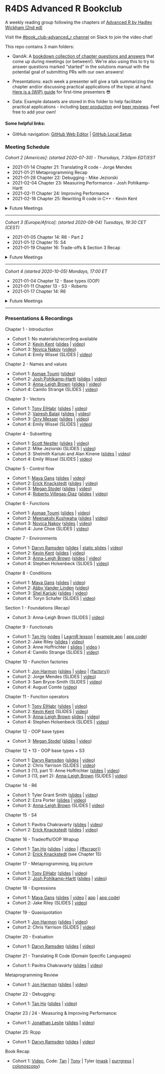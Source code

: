 # R4DS Advanced R Bookclub
A weekly reading group following the chapters of [Advanced R by Hadley Wickham (2nd ed)](https://adv-r.hadley.nz/)

Visit the [#book_club-advanced_r channel](https://r4ds.io/join) on Slack to join the video chat!

This repo contains 3 main folders:

- QandA: A [bookdown collection of chapter questions and answers](https://r4ds.github.io/bookclub-Advanced_R/QandA/docs/welcome.html) that come up during meetings (or between!). We're also using this to try to answer questions marked "started" in the solutions manual with the potential goal of submitting PRs with our own answers!

- Presentations: each week a presenter will give a talk summarizing the chapter and/or discussing practical applications of the topic at hand. [Here is a (WIP) guide](https://github.com/r4ds/bookclub-template/blob/master/Presentations/PresentationGuide.md) for first-time presenters :sunglasses:

- Data: Example datasets are stored in this folder to help facilitate practical applications - including [beer production](https://github.com/rfordatascience/tidytuesday/blob/master/data/2020/2020-03-31/readme.md) and [beer reviews](https://www.kaggle.com/rdoume/beerreviews). Feel free to add your own!

#### Some helpful links:
- GitHub navigation: [GitHub Web Editor](https://youtu.be/d41oc2OMAuI) | [GitHub Local Setup](https://www.youtube.com/watch?v=hNUNPkoledI)

### Meeting Schedule

*Cohort 2 [Americas]: (started 2020-07-30) - Thursdays, 7:30pm EDT/EST*

- 2021-01-14 Chapter 21: Translating R code - Jorge Mendes 
- 2021-01-21 Metaprogramming Recap 
- 2021-01-28 Chapter 22: Debugging - Mike Jeziorski
- 2021-02-04 Chapter 23: Measuring Performance - Josh Pohlkamp-Hartt
- 2021-02-11 Chapter 24: Improving Performance
- 2021-02-18 Chapter 25: Rewriting R code in C++ - Kevin Kent

<details>
  <summary> Future Meetings </summary>

- 2021-01-28 Chapter 22: Debugging
- 2021-02-04 Chapters 23 & 24: Measuring & Improving performance
- 2021-02-11 Chapter 25 Rewriting R code in C++
- 2021-02-18 Book Recap and Reflection

</details>

<hr>

*Cohort 3 [Europe/Africa]: (started 2020-08-04) Tuesdays, 19:30 CET (CEST)*

- 2021-01-05 Chapter 14: R6 - Part 2
- 2021-01-12 Chapter 15: S4
- 2021-01-19 Chapter 16: Trade-offs & Section 3 Recap

<details>
  <summary> Future Meetings </summary>

- 2021-01-26 Chapter 16: Trade-offs & Section 3 Recap
- 2021-02-02 Chapter 17: Big picture (of Metaprogramming)
- 2021-02-09 Chapter 18: Expressions
- 2021-02-16 Chapter 19: Quasiquotation
- 2021-02-23 Chapter 20: Evaluation
- 2021-03-02 Chapter 21: Translating R code
- 2021-03-09 Section 4 Recap
- 2021-03-16 Chapter 22: Debugging
- 2021-03-23 Chapters 23 & 24: Measuring & Improving performance
- 2021-03-30 Chapter 25 Rewriting R code in C++
- 2021-04-06 Book Recap and Reflection

</details>

<hr>

*Cohort 4 (started 2020-10-05) Mondays, 17:00 ET*

- 2021-01-04 Chapter 12 - Base types (OOP)
- 2021-01-11 Chapter 13 - S3 - Roberto
- 2021-01-17 Chapter 14: R6

<details>
  <summary> Future Meetings </summary>

- 2021-01-18 Chapter 15: S4
- 2021-01-25 Chapter 16: Trade-offs & Section 3 Recap
- 2021-02-01 Chapter 17: Big picture (of Metaprogramming)
- 2021-02-08 Chapter 18: Expressions
- 2021-02-15 Chapter 19: Quasiquotation
- 2021-02-22 Chapter 20: Evaluation
- 2021-03-01 Chapter 21: Translating R code
- 2021-03-08 Section 4 Recap
- 2021-03-15 Chapter 22: Debugging
- 2021-03-22 Chapters 23 & 24: Measuring & Improving performance
- 2021-03-29 Chapter 25 Rewriting R code in C++
- 2021-04-05 Book Recap and Reflection

</details>

<hr>

### Presentations & Recordings

Chapter 1 - Introduction

- Cohort 1: No materials/recording available
- Cohort 2: [Kevin Kent](https://twitter.com/kevin_m_kent) ([slides](https://docs.google.com/presentation/d/1oKhqSY6L6yI3yMwB4JB1eduLqu6UWPZ7Y1v32FK042I/edit?usp=sharing) | [video](https://www.youtube.com/watch?v=PCG52lU_YlA&t))
- Cohort 3: [Novica Nakov](https://twitter.com/novicanakov) ([video](https://www.youtube.com/watch?v=f6PuOnuZWBc))
- Cohort 4: Emily Wissel (SLIDES | [video](https://youtu.be/qDaJvX-Mpls))

Chapter 2 - Names and values

- Cohort 1: [Asmae Toumi](https://twitter.com/asmae_toumi) ([slides](https://r4ds.github.io/bookclub-Advanced_R/Presentations/Week02/Cohort1/Chap2slides.html#1))
- Cohort 2: [Josh Pohlkamp-Hartt](https://twitter.com/jpohlkamphartt) ([slides](https://r4ds.github.io/bookclub-Advanced_R/Presentations/Week02/Cohort2_America/Chapter2Slides.html#1) | [video](https://www.youtube.com/watch?v=pCiNj2JRK50&t))
- Cohort 3: [Anna-Leigh Brown](https://twitter.com/annaleighbrown2) ([slides](https://docs.google.com/presentation/d/1HNmri86BXWrLThgjECqHOKN7KEab01BTDZCUDT2xUo8/edit?usp=sharing) | [video](https://youtu.be/-bEXdOoxO_E))
- Cohort 4: Camilo Strange (SLIDES | [video](https://youtu.be/gcVU_F-L6zY))

Chapter 3 - Vectors

- Cohort 1: [Tony ElHabr](https://twitter.com/TonyElHabr) ([slides](https://r4ds.github.io/bookclub-Advanced_R/Presentations/Week03/Cohort1/Chap3slides.html#1) | [video](https://www.youtube.com/watch?v=pQ-xDAPEQaw))
- Cohort 2: [Vajresh Balaji](https://twitter.com/bvajresh) ([slides](https://r4ds.github.io/bookclub-Advanced_R/Presentations/Week03/Cohort2/Chapter3Slides.html#1) | [video](https://youtu.be/CpLM6SdpTFY))
- Cohort 3: [Orry Messer](https://twitter.com/orrymr) ([slides](https://r4ds.github.io/bookclub-Advanced_R/Presentations/Week03/Cohort3/Chapter_3.html#1) | [video](https://www.youtube.com/watch?v=9E4RlbW8vxU))
- Cohort 4: Emily Wissel (SLIDES | [video](https://youtu.be/LCAgxwm5Ydg))

Chapter 4 - Subsetting

- Cohort 1: [Scott Nestler](https://twitter.com/ScottNestler) ([slides](https://r4ds.github.io/bookclub-Advanced_R/Presentations/Week04/Cohort1/Chap4slides.html#1) | [video](https://www.youtube.com/watch?v=eLMpCc0t1cg))
- Cohort 2: Mike Jeziorski (SLIDES | [video](https://www.youtube.com/watch?v=Mhq-TX4eA64))
- Cohort 3: Shelmith Kariuki and Alan Kinene ([slides](https://r4ds.github.io/bookclub-Advanced_R/Presentations/Week04/Cohort3/chapter4.html#1) | [video](https://www.youtube.com/watch?v=CvvXkXiF3Ig))
- Cohort 4: Emily Wissel (SLIDES | [video](https://youtu.be/Hxghhpe9fYs))

Chapter 5 - Control flow

- Cohort 1: [Maya Gans](https://maya.rbind.io) ([slides](https://r4ds.github.io/bookclub-Advanced_R/Presentations/Week05/Cohort1/Chapter5.html#1) | [video](https://www.youtube.com/watch?v=96eY6YS_3hU))
- Cohort 2: [Erick Knackstedt](https://twitter.com/Eknackstedt) ([slides](https://r4ds.github.io/bookclub-Advanced_R/Presentations/Week05/Cohort2/Chapter5Slides.html#1) | [video](https://www.youtube.com/watch?v=x5I_uHnMxIk))
- Cohort 3: [Megan Stodel](www.meganstodel.com) ([slides](https://r4ds.github.io/bookclub-Advanced_R/Presentations/Week05/Cohort3/Control-Flow.pdf) | [video](https://www.youtube.com/watch?v=u6UMGWDuxDE))
- Cohort 4: [Roberto Villegas-Diaz](https://github.com/villegar) ([slides](https://r4ds.github.io/bookclub-Advanced_R/Presentations/Week05/Cohort4/Chapter5) | [video](https://youtu.be/G4YOvwsSw2Q))

Chapter 6 - Functions

- Cohort 1: [Asmae Toumi](https://twitter.com/asmae_toumi) ([slides](https://r4ds.github.io/bookclub-Advanced_R/Presentations/Week06/Cohort1/Chap6slides.html#1) | [video](https://youtu.be/UwzGhMndWzs))
- Cohort 2: [Meenakshi Kushwaha](https://twitter.com/envhealthspeak) ([slides](https://r4ds.github.io/bookclub-Advanced_R/Presentations/Week06/Cohort2/#1) | [video](https://www.youtube.com/watch?v=51PMEM4Efb8))
- Cohort 3: [Novica Nakov](https://twitter.com/novicanakov) ([slides](https://r4ds.github.io/bookclub-Advanced_R/Presentations/Week06/Cohort3/Chap6slides.html#1) | [video]())
- Cohort 4: June Choe (SLIDES | [video](https://youtu.be/lg5rzOU6lsg))

Chapter 7 - Environments

- Cohort 1: [Daryn Ramsden](https://twitter.com/thisisdaryn)  ([slides](https://r4dscommunity.shinyapps.io/environments/) | [static slides](https://r4ds.github.io/bookclub-Advanced_R/Presentations/Week07/Cohort1/Chap7Slides.html#1) | [video](https://www.youtube.com/watch?v=mk7iu1-P8ZU))
- Cohort 2: [Kevin Kent](https://twitter.com/kevin_m_kent) ([slides](https://r4ds.github.io/bookclub-Advanced_R/Presentations/Week07/Cohort2/2020_09_17_advancedR_environments.html) | [video](https://www.youtube.com/watch?v=syRMRYKN30k))
- Cohort 3: [Anna-Leigh Brown](https://twitter.com/annaleighbrown2) ([slides](https://r4ds.github.io/bookclub-Advanced_R/Presentations/Week07/Cohort3/Environments/Environments.html) | [video](https://youtu.be/fW7Di01gLhw))
- Cohort 4: Stephen Holsenbeck (SLIDES | [video](https://youtu.be/Aw_Q7PMYJkA))

Chapter 8 - Conditions

- Cohort 1: [Maya Gans](https://maya.rbind.io) ([slides](https://r4ds.github.io/bookclub-Advanced_R/Presentations/Week08/Cohort1/Chapter8.html#1) | [video](https://www.youtube.com/watch?v=mwiNe083DLU))
- Cohort 2: [Abby Vander Linden](https://twitter.com/nopeantelope?lang=en) ([video](https://youtu.be/ZFUr7YRSu2o))
- Cohort 3: [Shel Kariuki](https://twitter.com/Shel_Kariuki) ([slides](https://r4ds.github.io/bookclub-Advanced_R/Presentations/Week08/Cohort3/chapter8.html#1) | [video](https://youtu.be/UZhrsVz6wi0))
- Cohort 4: Toryn Schafer (SLIDES | [video](https://youtu.be/WinIo5mrUZo))

Section 1 - Foundations (Recap)

- Cohort 3: Anna-Leigh Brown (SLIDES | [video](https://youtu.be/Wt7p71_BuYY))

Chapter 9 - Functionals

- Cohort 1: [Tan Ho](https://twitter.com/_tanho) ([video](https://youtu.be/o0a6aJ4kCkU) | [LearnR lesson](https://apps.tanho.ca/app_direct/advr_w9_learnr/) | [example app](https://apps.tanho.ca/app_direct/advr_w9_app/) | [app code](https://github.com/r4ds/bookclub-Advanced_R/tree/master/Presentations/Week09/Cohort1/))
- Cohort 2: Jake Riley ([slides](https://r4ds.github.io/bookclub-Advanced_R/Presentations/Week09/Cohort2/AdvRchap09.html) | [video](https://youtu.be/YrZ13_4vUMw))
- Cohort 3: Anne Hoffrichter ( [slides](https://r4ds.github.io/bookclub-Advanced_R/Presentations/Week09/Cohort3/Chapter9Functionals.html) | [video](https://youtu.be/DUHXo527mHs) )
- Cohort 4: Camillo Strange (SLIDES | [video](https://youtu.be/SpDpmhW62Ns))

Chapter 10 - Function factories

- Cohort 1: [Jon Harmon](https://twitter.com/jonthegeek) ([slides](https://r4ds.github.io/bookclub-Advanced_R/Presentations/Week10/Cohort1/Chapter10.html#1) | [video](https://www.youtube.com/watch?v=enI5Ynq6olI) | [{factory}](https://cran.r-project.org/package=factory))
- Cohort 2: Jorge Mendes (SLIDES | [video](https://youtu.be/U-CoF7MCik0))
- Cohort 3: Sam Bryce-Smith (SLIDES | [video](https://youtu.be/qgn7WTITnNs))
- Cohort 4: August Comte ([video](https://youtu.be/GHp2W4JxVaY))

Chapter 11 - Function operators

- Cohort 1: [Tony ElHabr](https://twitter.com/TonyElHabr) ([slides](https://r4ds.github.io/bookclub-Advanced_R/Presentations/Week11/Cohort1/Chapter11.html#1) | [video](https://www.youtube.com/watch?v=zzUY03gt_pA&feature=youtu.be))
- Cohort 2: [Kevin Kent](https://twitter.com/kevin_m_kent) (SLIDES | [video](https://youtu.be/fD1QJB2pHik))
- Cohort 3: [Anna-Leigh Brown](https://twitter.com/annaleighbrown2) [slides](https://r4ds.github.io/bookclub-Advanced_R/Presentations/Week11/Cohort3/function_operators.html) | [video](https://youtu.be/fW7Di01gLhw))
- Cohort 4: Stephen Holsenbeck (SLIDES | [video](https://youtu.be/rVooJFdbePs))

Chapter 12 - OOP base types
- Cohort 3: [Megan Stodel](https://twitter.com/MeganStodel) ([slides](https://github.com/MeganStodel/bookclub-Advanced_R/tree/cohort-3-base-types/Presentations/Week12/Cohort3)  | [video](https://youtu.be/IL6iJhAsZAY))

Chapter 12 + 13 - OOP base types + S3

- Cohort 1: [Daryn Ramsden](https://twitter.com/thisisdaryn) ([slides](https://r4ds.github.io/bookclub-Advanced_R/Presentations/Week12/Cohort1/Advanced_R_12to13_OOP_S3.html#1) | [video](https://www.youtube.com/watch?v=Fy3JF5Em6qY&feature=youtu.be))
- Cohort 2: Chris Yarrison (SLIDES | [video](https://youtu.be/9GkgNC15EAw))
- Cohort 3 (13, part 1): Anne Hoffrichter ([slides](https://r4ds.github.io/bookclub-Advanced_R/Presentations/Week13/Cohort3/part1/13_S3_part1.html) | [video](https://youtu.be/q7lFXSLdC1g))
- Cohort 3 (13, part 2): [Anna-Leigh Brown](https://twitter.com/annaleighbrown2) (SLIDES | [video](https://youtu.be/2rHS_urTGFg))

Chapter 14 - R6

- Cohort 1: Tyler Grant Smith ([slides](https://r4ds.github.io/bookclub-Advanced_R/Presentations/Week13/Cohort1/Chapter14.html#1) | [video](https://www.youtube.com/watch?v=hPjaOdprgow&feature=youtu.be))
- Cohort 2: Ezra Porter ([slides](https://r4ds.github.io/bookclub-Advanced_R/Presentations/Week13/Cohort2/Chapter-14.html#1) | [video](https://youtu.be/LVkDJ28XJUE))
- Cohort 3: [Anna-Leigh Brown](https://twitter.com/annaleighbrown2) (SLIDES | [video](https://youtu.be/rCjQTbQ22qc))

Chapter 15 - S4

- Cohort 1: Pavitra Chakravarty ([slides](https://r4ds.github.io/bookclub-Advanced_R/Presentations/Week14/Cohort1/Chapter15.html#1) | [video](https://www.youtube.com/watch?v=a1jzpWiksyA&feature=youtu.be))
- Cohort 2: [Erick Knackstedt](https://twitter.com/Eknackstedt) ([slides](https://r4ds.github.io/bookclub-Advanced_R/Presentations/Week14/Cohort2/Chapter15Slides.html#1) | [video](https://youtu.be/bzo37PHCM1I))

Chapter 16 - Tradeoffs/OOP Wrapup

- Cohort 1: [Tan Ho](https://twitter.com/_tanho) ([slides](https://r4ds.github.io/bookclub-Advanced_R/Presentations/Week15/Cohort1/AdvR-W15_Tradeoffs.html#1) | [video](https://www.youtube.com/watch?v=W1uc8HbyZvI&feature=youtu.be) | [{ffscrapr}](https://github.com/dynastyprocess/ffscrapr))
- Cohort 2: [Erick Knackstedt](https://twitter.com/Eknackstedt) (see Chapter 15)

Chapter 17 - Metaprogramming, big picture

- Cohort 1: [Tony ElHabr](https://twitter.com/TonyElHabr) ([slides](https://r4ds.github.io/bookclub-Advanced_R/Presentations/Week16/Cohort1/Chapter17.html#1) | [video](https://www.youtube.com/watch?v=10gRbFMoh7g))
- Cohort 2: [Josh Pohlkamp-Hartt](https://twitter.com/jpohlkamphartt) ([slides](https://r4ds.github.io/bookclub-Advanced_R/Presentations/Week16/Cohort2_America/Chapter17Slides.html#1) | [video](https://youtu.be/vKKDU6x3BE8)) 

Chapter 18 - Expressions

- Cohort 1: [Maya Gans](https://maya.rbind.io) ([slides](https://r4ds.github.io/bookclub-Advanced_R/Presentations/Week17/Cohort1/Chapter18.html#1) | [video](https://youtu.be/2NixH3QAerQ) | [app](https://r4dscommunity.shinyapps.io/adv_r-expressions/) | [app code](https://github.com/r4ds/bookclub-Advanced_R/tree/master/Presentations/Week17/Cohort1/expressions))
- Cohort 2: Jake Riley (SLIDES | [video](https://youtu.be/mYOUgzoRcjI))

Chapter 19 - Quasiquotation

- Cohort 1: [Jon Harmon](https://twitter.com/jonthegeek) ([slides](https://r4ds.github.io/bookclub-Advanced_R/Presentations/Week18/Cohort1/Chapter19.html#1) | [video](https://youtu.be/tbByqsRRvdE))
- Cohort 2: Chris Yarrison (SLIDES | [video](https://youtu.be/IXE21pR8EJ0))

Chapter 20 - Evaluation

- Cohort 1: [Daryn Ramsden](https://twitter.com/thisisdaryn) ([slides](https://r4ds.github.io/bookclub-Advanced_R/Presentations/Week19/Cohort1/AdvRChapter20#1) | [video](https://www.youtube.com/watch?v=4En_Ypvtjqw))

Chapter 21 - Translating R Code (Domain Specific Languages)

- Cohort 1: Pavitra Chakravarty ([slides](https://r4ds.github.io/bookclub-Advanced_R/Presentations/Week20/Cohort1/Chapter21.html#1) | [video](https://www.youtube.com/watch?v=fixyitpXrwY))

Metaprogramming Review

- Cohort 1: [Jon Harmon](https://twitter.com/JonTheGeek) ([slides](https://r4ds.github.io/bookclub-Advanced_R/Presentations/Week22/cohort1/metaprogramming_review.html#1) | [video](https://www.youtube.com/watch?v=h3RNPyhIjas))

Chapter 22 - Debugging:

- Cohort 1: [Tan Ho](https://twitter.com/_tanho) ([slides](https://r4ds.github.io/bookclub-Advanced_R/Presentations/Week21/Cohort1/AdvR_Ch22_Debugging) | [video](https://www.youtube.com/watch?v=ROMefwMuqXU))

Chapter 23 / 24 - Measuring & Improving Performance:

- Cohort 1: [Jonathan Leslie](https://twitter.com/jlesliedata) ([slides](https://r4ds.github.io/bookclub-Advanced_R/Presentations/Week23/Cohort1/Chapters23-24.html) | [video](https://www.youtube.com/watch?v=YngflemRSD0))

Chapter 25: Rcpp

- Cohort 1: [Daryn Ramsden](https://twitter.com/thisisdaryn) ([slides](https://r4ds.github.io/bookclub-Advanced_R/Presentations/Week24/Cohort1/Chapter25.html) | [video](https://youtu.be/2JDeacWl1DM))

Book Recap

- Cohort 1: [Video](https://www.youtube.com/watch?v=sLWCelHpcqc), Code: [Tan](https://r4ds.github.io/bookclub-Advanced_R/Presentations/Week25/Cohort1/Tan-TIL.html) | [Tony](https://r4ds.github.io/bookclub-Advanced_R/Presentations/Week25/Cohort1/Tony-Timely.html) | Tyler ([mask](https://github.com/TylerGrantSmith/mask/tree/rewrite/R) | [purrgress](https://github.com/TylerGrantSmith/purrrgress) | [colonoscopy](https://github.com/TylerGrantSmith/colonoscopy))
